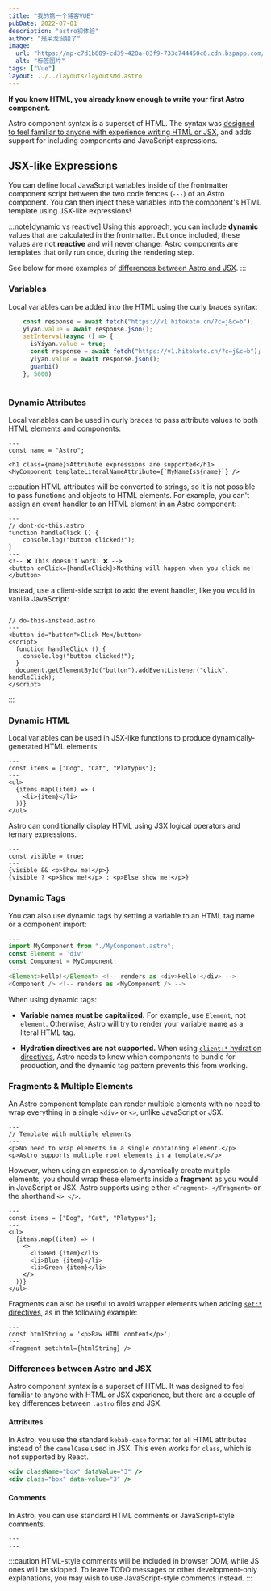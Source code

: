 ```yaml
---
title: "我的第一个博客VUE"
pubDate: 2022-07-01
description: "astro初体验"
author: "是呆龙没错了"
image:
  url: "https://mp-c7d1b689-cd39-420a-83f9-733c744450c6.cdn.bspapp.com/cloudstorage/8cac1bad-a45a-48f6-b1bf-c2ba6c1efb4e.jpg"
  alt: "标签图片"
tags: ["Vue"]
layout: ../../layouts/layoutsMd.astro
---
```


**If you know HTML, you already know enough to write your first Astro component.**

Astro component syntax is a superset of HTML. The syntax was [designed to feel familiar to anyone with experience writing HTML or JSX](#differences-between-astro-and-jsx), and adds support for including components and JavaScript expressions.


## JSX-like Expressions

You can define local JavaScript variables inside of the frontmatter component script between the two code fences (`---`) of an Astro component. You can then inject these variables into the component's HTML template using JSX-like expressions!

:::note[dynamic vs reactive]
Using this approach, you can include **dynamic** values that are calculated in the frontmatter. But once included, these values are not **reactive** and will never change. Astro components are templates that only run once, during the rendering step.

See below for more examples of [differences between Astro and JSX](#differences-between-astro-and-jsx).
:::

### Variables

Local variables can be added into the HTML using the curly braces syntax:

```javascript
    const response = await fetch("https://v1.hitokoto.cn/?c=j&c=b");
    yiyan.value = await response.json();
    setInterval(async () => {
      isYiyan.value = true;
      const response = await fetch("https://v1.hitokoto.cn/?c=j&c=b");
      yiyan.value = await response.json();
      guanbi()
    }, 5000)
  
```

### Dynamic Attributes

Local variables can be used in curly braces to pass attribute values to both HTML elements and components:

```astro title="src/components/DynamicAttributes.astro" "{name}" "${name}"
---
const name = "Astro";
---
<h1 class={name}>Attribute expressions are supported</h1>
<MyComponent templateLiteralNameAttribute={`MyNameIs${name}`} />
```

:::caution
HTML attributes will be converted to strings, so it is not possible to pass functions and objects to HTML elements.
For example, you can't assign an event handler to an HTML element in an Astro component:

```astro
---
// dont-do-this.astro
function handleClick () {
    console.log("button clicked!");
}
---
<!-- ❌ This doesn't work! ❌ -->
<button onClick={handleClick}>Nothing will happen when you click me!</button>
```

Instead, use a client-side script to add the event handler, like you would in vanilla JavaScript:

```astro
---
// do-this-instead.astro
---
<button id="button">Click Me</button>
<script>
  function handleClick () {
    console.log("button clicked!");
  }
  document.getElementById("button").addEventListener("click", handleClick);
</script>
```
:::

### Dynamic HTML

Local variables can be used in JSX-like functions to produce dynamically-generated HTML elements:

```astro title="src/components/DynamicHtml.astro" "{item}"
---
const items = ["Dog", "Cat", "Platypus"];
---
<ul>
  {items.map((item) => (
    <li>{item}</li>
  ))}
</ul>
```

Astro can conditionally display HTML using JSX logical operators and ternary expressions.

```astro title="src/components/ConditionalHtml.astro" "visible"
---
const visible = true;
---
{visible && <p>Show me!</p>}
{visible ? <p>Show me!</p> : <p>Else show me!</p>}
```

### Dynamic Tags

You can also use dynamic tags by setting a variable to an HTML tag name or a component import:

```typescript
---
import MyComponent from "./MyComponent.astro";
const Element = 'div'
const Component = MyComponent;
---
<Element>Hello!</Element> <!-- renders as <div>Hello!</div> -->
<Component /> <!-- renders as <MyComponent /> -->
```

When using dynamic tags:

- **Variable names must be capitalized.** For example, use `Element`, not `element`. Otherwise, Astro will try to render your variable name as a literal HTML tag.

- **Hydration directives are not supported.** When using [`client:*` hydration directives](/en/core-concepts/framework-components/#hydrating-interactive-components), Astro needs to know which components to bundle for production, and the dynamic tag pattern prevents this from working.

### Fragments & Multiple Elements

An Astro component template can render multiple elements with no need to wrap everything in a single `<div>` or `<>`, unlike JavaScript or JSX.

```astro title="src/components/RootElements.astro"
---
// Template with multiple elements
---
<p>No need to wrap elements in a single containing element.</p>
<p>Astro supports multiple root elements in a template.</p>
```

However, when using an expression to dynamically create multiple elements, you should wrap these elements inside a **fragment** as you would in JavaScript or JSX. Astro supports using either `<Fragment> </Fragment>` or the shorthand `<> </>`.

```astro title="src/components/FragmentWrapper.astro" "<>" "</>"
---
const items = ["Dog", "Cat", "Platypus"];
---
<ul>
  {items.map((item) => (
    <>
      <li>Red {item}</li>
      <li>Blue {item}</li>
      <li>Green {item}</li>
    </>
  ))}
</ul>
```

Fragments can also be useful to avoid wrapper elements when adding [`set:*` directives](/en/reference/directives-reference/#sethtml), as in the following example:

```astro title="src/components/SetHtml.astro" "Fragment"
---
const htmlString = '<p>Raw HTML content</p>';
---
<Fragment set:html={htmlString} />
```

### Differences between Astro and JSX

Astro component syntax is a superset of HTML. It was designed to feel familiar to anyone with HTML or JSX experience, but there are a couple of key differences between `.astro` files and JSX.

#### Attributes

In Astro, you use the standard `kebab-case` format for all HTML attributes instead of the `camelCase` used in JSX. This even works for `class`, which is not supported by React.

```jsx del={1} ins={2} title="example.astro"
<div className="box" dataValue="3" />
<div class="box" data-value="3" />
```

#### Comments

In Astro, you can use standard HTML comments or JavaScript-style comments.

```astro title="example.astro"
---
---
```

:::caution
HTML-style comments will be included in browser DOM, while JS ones will be skipped. To leave TODO messages or other development-only explanations, you may wish to use JavaScript-style comments instead.
:::